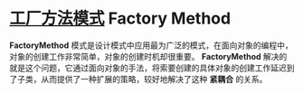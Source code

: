 # [工厂方法模式](https://refactoringguru.cn/design-patterns/factory-method) Factory Method

**FactoryMethod** 模式是设计模式中应用最为广泛的模式，在面向对象的编程中，对象的创建工作非常简单，对象的创建时机却很重要。 **FactoryMethod** 解决的就是这个问题，它通过面向对象的手法，将索要创建的具体对象的创建工作延迟到了子类，从而提供了一种扩展的策略，较好地解决了这种 **紧耦合** 的关系。

